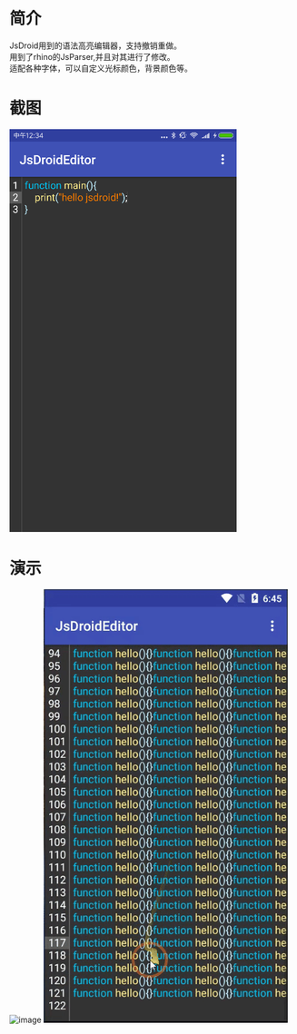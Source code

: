 # 简介
JsDroid用到的语法高亮编辑器，支持撤销重做。<br>
用到了rhino的JsParser,并且对其进行了修改。<br>
适配各种字体，可以自定义光标颜色，背景颜色等。
# 截图
![](https://github.com/980008027/JsDroidEditor/raw/master/capture.jpg)
# 演示
![image](https://github.com/980008027/JsDroidEditor/raw/master/1.gif)
![image](https://github.com/980008027/JsDroidEditor/raw/master/2.gif)
